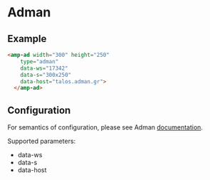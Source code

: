 <!---
Copyright 2015 The AMP HTML Authors. All Rights Reserved.

Licensed under the Apache License, Version 2.0 (the "License");
you may not use this file except in compliance with the License.
You may obtain a copy of the License at

      http://www.apache.org/licenses/LICENSE-2.0

Unless required by applicable law or agreed to in writing, software
distributed under the License is distributed on an "AS-IS" BASIS,
WITHOUT WARRANTIES OR CONDITIONS OF ANY KIND, either express or implied.
See the License for the specific language governing permissions and
limitations under the License.
-->

# Adman

## Example

```html
<amp-ad width="300" height="250"
    type="adman"
    data-ws="17342"
    data-s="300x250"
    data-host="talos.adman.gr">
  </amp-ad>
```

## Configuration

For semantics of configuration, please see Adman [documentation](http://www.adman.gr/docs).

Supported parameters:

- data-ws
- data-s
- data-host
